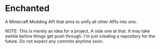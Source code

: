 # Enchanted
A Minecraft Modding API that aims to unify all other APIs into one.

NOTE: This is merely an idea for a project, A side one at that. It may take awhile before things get push through. I'm just creating a repository for the future. Do not expect any commits anytime soon.